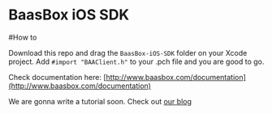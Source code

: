 BaasBox iOS SDK
=======

#How to

Download this repo and drag the `BaasBox-iOS-SDK` folder on your Xcode project. 
Add `#import "BAAClient.h"` to your .pch file and you are good to go.

Check documentation here: [http://www.baasbox.com/documentation](http://www.baasbox.com/documentation)

We are gonna write a tutorial soon. Check out [our blog](http://www.baasbox.com/blog/)
